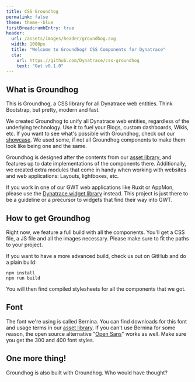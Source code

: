 ```yaml
---
title: CSS Groundhog
permalink: false
theme: theme--blue
firstBreadcrumbEntry: true
header:
  url: /assets/images/header/groundhog.svg
  width: 1000px
  title: "Welcome to Groundhog! CSS Components for Dynatrace"
  cta:
    url: https://github.com/Dynatrace/css-groundhog
    text: "Get v0.1.0"
---
```


## What is Groundhog

This is Groundhog, a CSS library for all Dynatrace web entities. Think Bootstrap,
but pretty, modern and fast.

We created Groundhog to unify all Dynatrace web entities, regardless of the
underlying technology. Use it to fuel your Blogs, custom dashboards, Wikis, etc.
If you want to see what's possible with Groundhog, check out our [showcase](/doc/showcase). We used
some, if not all Groundhog components to make them look like being one and the same.

Groundhog is designed after the contents from our [asset library](http://assets.ruxitlabs.com),
and features up to date implementations of the components there. Additionally, we created
extra modules that come in handy when working with websites and web applications: Layouts,
lightboxes, etc.

If you work in one of our GWT web applications like Ruxit or AppMon, please use the
[Dynatrace widget library](https://bitbucket.lab.dynatrace.org/projects/LIB/repos/widget-library/browse)
instead. This project is just there to be a guideline or a precursor to widgets that
find their way into GWT.

## How to get Groundhog

Right now, we feature a full build with all the components. You'll get a CSS file,
a JS file and all the images necessary. Please make sure to fit the paths to your
project.

If you want to have a more advanced build, check us out on GitHub and do a plain build:

```
npm install
npm run build
```

You will then find compiled stylesheets for all the components that we got.

## Font

The font we're using is called Bernina. You can find downloads for this font and
usage terms in our [asset library](http://assets.ruxitlabs.com/brand/bernina/). If you
can't use Bernina for some reason, the open source alternative "[Open Sans](https://www.google.com/fonts/specimen/Open+Sans)" works as well.
Make sure you get the 300 and 400 font styles.

## One more thing!

Groundhog is also built with Groundhog. Who would have thought?
